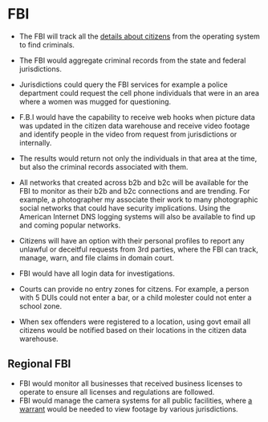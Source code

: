 # FBI

- The FBI will track all the [details about citizens](./citizen-tracking-database/) from the operating system to find criminals.

- The FBI would aggregate criminal records from the state and federal jurisdictions.

- Jurisdictions could query the FBI services for example a police department could request the cell phone individuals that were in an area where a women was mugged for questioning.

- F.B.I would have the capability to receive web hooks when picture data was updated in the citizen data warehouse and receive video footage and identify people in the video from request from jurisdictions or internally.

- The results would return not only the individuals in that area at the time, but also the criminal records associated with them.

- All networks that created across b2b and b2c will be available for the FBI to monitor as their b2b and b2c connections and are trending. For example, a photographer my associate their work to many photographic social networks that could have security implications. Using the American Internet DNS logging systems will also be available to find up and coming popular networks.

- Citizens will have an option with their personal profiles to report any unlawful or deceitful requests from 3rd parties, where the FBI can track, manage, warn, and file claims in domain court.

- FBI would have all login data for investigations.

- Courts can provide no entry zones for citzens. For example, a person with 5 DUIs could not enter a bar, or a child molester could not enter a school zone.

- When sex offenders were registered to a location, using govt email all citizens would be notified based on their locations in the citizen data warehouse.

## Regional FBI

- FBI would monitor all businesses that received business licenses to operate to ensure all licenses and regulations are followed.
- FBI would manage the camera systems for all public facilities, where [a warrant](/warrant-gov/) would be needed to view footage by various jurisdictions.
